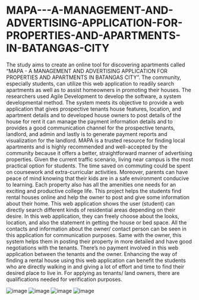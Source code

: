 # MAPA---A-MANAGEMENT-AND-ADVERTISING-APPLICATION-FOR-PROPERTIES-AND-APARTMENTS-IN-BATANGAS-CITY

The study aims to create an online tool for discovering apartments called “MAPA - A MANAGEMENT AND ADVERTISING APPLICATION FOR PROPERTIES AND APARTMENTS IN BATANGAS CITY”. The community, especially students, can utilize this web application to readily search apartments as well as to assist homeowners in promoting their houses. The researchers used Agile Development to develop the software, a system developmental method. The system meets its objective to provide a web application that gives prospective tenants house features, location, and apartment details and to developed house owners to post details of the house for rent it can manage the payment information details and to provides a good communication channel for the prospective tenants, landlord, and admin and lastly is to generate payment reports and visualization for the landlord. MAPA is a trusted resource for finding local apartments and is highly recommended and well-accepted by the community because it offers a better, straightforward manner of advertising properties. Given the current traffic scenario, living near campus is the most practical option for students. The time saved on commuting could be spent on coursework and extra-curricular activities. Moreover, parents can have peace of mind knowing that their kids are in a safe environment conducive to learning. Each property also has all the amenities one needs for an exciting and productive college life. This project helps the students find rental houses online and help the owner to post and give some information about their home. This web application shows the user (student) can directly search different kinds of residential areas depending on their desire. In this web application, they can freely choose about the looks, location, and also the statement in getting the house or bed space. All the contacts and information about the owner/ contact person can be seen in this application for communication purposes. Same with the owner, this system helps them in posting their property in more detailed and have good negotiations with the tenants. There’s no payment involved in this web application between the tenants and the owner. Enhancing the way of finding a rental house using this web application can benefit the students who are directly walking in and giving a lot of effort and time to find their desired place to live in. For applying as tenants/ land owners, there are qualifications needed for verification purposes.

![image](https://github.com/JuliusRonquillo/MAPA---A-MANAGEMENT-AND-ADVERTISING-APPLICATION-FOR-PROPERTIES-AND-APARTMENTS-IN-BATANGAS-CITY/assets/102709505/b3d672ff-e6a2-43a2-ae7f-34efbee45c00)
![image](https://github.com/JuliusRonquillo/MAPA---A-MANAGEMENT-AND-ADVERTISING-APPLICATION-FOR-PROPERTIES-AND-APARTMENTS-IN-BATANGAS-CITY/assets/102709505/f9e0e045-b715-4752-b29c-965dc005d19d)
![image](https://github.com/JuliusRonquillo/MAPA---A-MANAGEMENT-AND-ADVERTISING-APPLICATION-FOR-PROPERTIES-AND-APARTMENTS-IN-BATANGAS-CITY/assets/102709505/8a0fb880-485b-4302-beeb-7bf6a19a0b12)
![image](https://github.com/JuliusRonquillo/MAPA---A-MANAGEMENT-AND-ADVERTISING-APPLICATION-FOR-PROPERTIES-AND-APARTMENTS-IN-BATANGAS-CITY/assets/102709505/dc280c3a-8cca-4b64-9f11-6dccd367d341)
